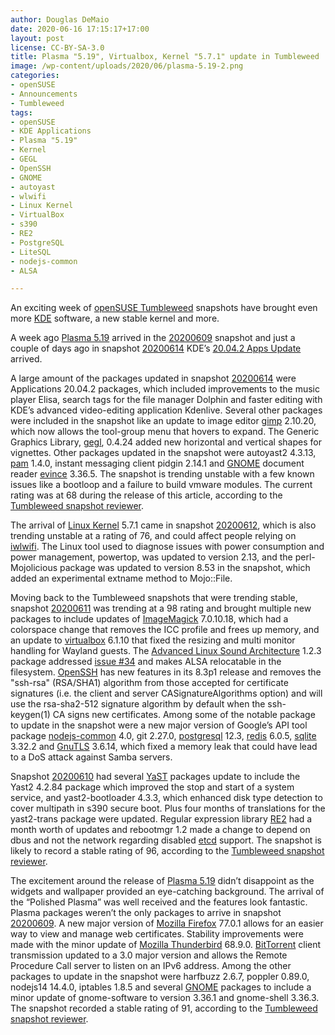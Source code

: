```yaml
---
author: Douglas DeMaio
date: 2020-06-16 17:15:17+17:00
layout: post
license: CC-BY-SA-3.0
title: Plasma "5.19", Virtualbox, Kernel "5.7.1" update in Tumbleweed 
image: /wp-content/uploads/2020/06/plasma-5.19-2.png
categories:
- openSUSE
- Announcements
- Tumbleweed
tags:
- openSUSE
- KDE Applications
- Plasma "5.19"
- Kernel
- GEGL
- OpenSSH
- GNOME
- autoyast
- wlwifi
- Linux Kernel
- VirtualBox
- s390
- RE2
- PostgreSQL
- LiteSQL
- nodejs-common
- ALSA

---
```


An exciting week of [openSUSE Tumbleweed](https://software.opensuse.org/distributions/tumbleweed) snapshots have brought even more [KDE](https://kde.org) software, a new stable kernel and more.

A week ago [Plasma 5.19](https://kde.org/announcements/plasma-5.19.0) arrived in the [20200609](https://lists.opensuse.org/opensuse-factory/2020-06/msg00119.html) snapshot and just a couple of days ago in snapshot [20200614](https://lists.opensuse.org/opensuse-factory/2020-06/msg00179.html) KDE’s [20.04.2 Apps Update](https://kde.org/announcements/releases/2020-04-apps-update/) arrived.

A large amount of the packages updated in snapshot [20200614](https://lists.opensuse.org/opensuse-factory/2020-06/msg00179.html) were Applications 20.04.2 packages, which included improvements to the music player Elisa, search tags for the file manager Dolphin and faster editing with KDE’s advanced video-editing application Kdenlive. Several other packages were included in the snapshot like an update to image editor [gimp](https://www.gimp.org/) 2.10.20, which now allows the tool-group menu that hovers to expand. The Generic Graphics Library, [gegl](http://gegl.org/), 0.4.24 added new horizontal and vertical shapes for vignettes. Other packages updated in the snapshot were autoyast2 4.3.13, [pam](https://github.com/linux-pam/linux-pam) 1.4.0, instant messaging client pidgin 2.14.1 and [GNOME](https://www.gnome.org/) document reader [evince](https://wiki.gnome.org/Apps/Evince) 3.36.5. The snapshot is trending unstable with a few known issues like a bootloop and a failure to build vmware modules. The current rating was at 68 during the release of this article, according to the [Tumbleweed snapshot reviewer](https://review.tumbleweed.boombatower.com/). 

The arrival of [Linux Kernel](https://www.kernel.org/) 5.7.1 came in snapshot [20200612](https://lists.opensuse.org/opensuse-factory/2020-06/msg00154.html), which is also trending unstable at a rating of 76, and could affect people relying on [iwlwifi](https://wireless.wiki.kernel.org/en/users/drivers/iwlwifi). The Linux tool used to diagnose issues with power consumption and power management, powertop, was updated to version 2.13, and the perl-Mojolicious package was updated to version 8.53 in the snapshot, which added an experimental extname method to Mojo::File.

Moving back to the Tumbleweed snapshots that were trending stable, snapshot [20200611](https://lists.opensuse.org/opensuse-factory/2020-06/msg00147.html) was trending at a 98 rating and brought multiple new packages to include updates of [ImageMagick](https://imagemagick.org/index.php) 7.0.10.18, which had a colorspace change that removes the ICC profile and frees up memory, and an update to [virtualbox](https://www.virtualbox.org/) 6.1.10 that fixed the resizing and multi monitor handling for Wayland guests. The [Advanced Linux Sound Architecture](https://en.wikipedia.org/wiki/Advanced_Linux_Sound_Architecture) 1.2.3 package addressed [issue #34](https://github.com/alsa-project/alsa-lib/issues/34#issuecomment-643637179) and makes ALSA relocatable in the filesystem. [OpenSSH](https://www.openssh.com/) has new features in its 8.3p1 release and removes the "ssh-rsa" (RSA/SHA1) algorithm from those accepted for certificate signatures (i.e. the client and server CASignatureAlgorithms option) and will use the rsa-sha2-512 signature algorithm by default when the ssh-keygen(1) CA signs new certificates. Among some of the notable package to update in the snapshot were a new major version of Google’s API tool package [nodejs-common](https://github.com/googleapis/nodejs-common) 4.0, git 2.27.0, [postgresql](https://www.postgresql.org/) 12.3, [redis](https://redis.io/) 6.0.5, [sqlite](https://www.sqlite.org/index.html) 3.32.2 and [GnuTLS](https://www.gnutls.org/) 3.6.14, which fixed a memory leak that could have lead to a DoS attack against Samba servers.

Snapshot [20200610](https://lists.opensuse.org/opensuse-factory/2020-06/msg00139.html) had several [YaST](https://yast.opensuse.org/blog) packages update to include the Yast2 4.2.84 package which improved the stop and start of a system service, and yast2-bootloader 4.3.3, which enhanced disk type detection to cover multipath in s390 secure boot. Plus four months of translations for the yast2-trans package were updated. Regular expression library [RE2](https://github.com/google/re2) had a month worth of updates and rebootmgr 1.2 made a change to depend on dbus and not the network regarding disabled [etcd](https://etcd.io/) support. The snapshot is likely to record a stable rating of 96, according to the [Tumbleweed snapshot reviewer](https://review.tumbleweed.boombatower.com/). 

The excitement around the release of [Plasma 5.19](https://kde.org/announcements/plasma-5.19.0) didn’t disappoint as the widgets and wallpaper provided an eye-catching background. The arrival of the “Polished Plasma” was well received and the features look fantastic. Plasma packages weren’t the only packages to arrive in snapshot [20200609](https://lists.opensuse.org/opensuse-factory/2020-06/msg00119.html). A new major version of [Mozilla Firefox](https://www.mozilla.org/en-US/firefox/new/) 77.0.1 allows for an easier way to view and manage web certificates. Stability improvements were made with the minor update of [Mozilla Thunderbird](https://www.thunderbird.net/en-US/) 68.9.0. [BitTorrent](https://www.bittorrent.com/) client transmission updated to a 3.0 major version and allows the Remote Procedure Call server to listen on an IPv6 address. Among the other packages to update in the snapshot were harfbuzz 2.6.7, poppler 0.89.0, nodejs14 14.4.0, iptables 1.8.5 and several [GNOME](https://www.gnome.org/) packages to include a minor update of gnome-software to version 3.36.1 and gnome-shell 3.36.3. The snapshot recorded a stable rating of 91, according to the [Tumbleweed snapshot reviewer](https://review.tumbleweed.boombatower.com/). 
